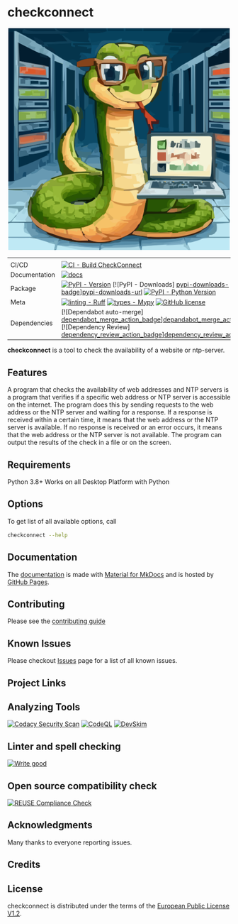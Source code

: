 # checkconnect

<div align="center">
<!-- markdownlint-disable MD034 -->
<img src="https://raw.githubusercontent.com/jmuelbert/checkconnect/main/docs/assets/images/logo.svg" alt="checkconnect logo" width="500" role="img">

|               |                                                                                                                                                                                                                                                                                                       |
|---------------|-------------------------------------------------------------------------------------------------------------------------------------------------------------------------------------------------------------------------------------------------------------------------------------------------------|
|               |                                                                                                                                                                                                                                                                                                       |
| CI/CD         | [![CI - Build CheckConnect][ci-cd-badge]][ci-cd-wf-url]                                                                                                                                                                                                                                               |
| Documentation | [![docs][docs-badge]][docs-wf-url]                                                                                                                                                                                                                                                                    |
| Package       | [![PyPI - Version][pypi-version-badge]][pypi-version-url] \[!\[PyPI - Downloads] [pypi-downloads-badge]][pypi-downloads-url] [![PyPI - Python Version][python-version-badge]][python-version-url]                                                                                                     |
| Meta          | [![linting - Ruff][ruff-badge]][ruff-url] [![types - Mypy][mypy-badge]][mypy-url] [![GitHub license][github_license_badge]][license]                                                                                                                                                                  |
| Dependencies  | \[!\[Dependabot auto-merge] [dependabot\_merge\_action\_badge][dependabot_merge_action_badge]][depandabot\_merge\_action][depandabot_merge_action] \[!\[Dependency Review] [dependency\_review\_action\_badge][dependency_review_action_badge]][dependency\_review\_action][dependency_review_action] |

</div>

<!-- begin-short -->

**checkconnect** is a tool to check the availability of a website or ntp-server.

## Features

A program that checks the availability of web addresses and NTP servers is
a program that verifies if a specific web address or NTP server is
accessible on the internet. The program does this by sending requests to
the web address or the NTP server and waiting for a response. If a response
is received within a certain time, it means that the web address or the NTP
server is available. If no response is received or an error occurs, it
means that the web address or the NTP server is not available. The program
can output the results of the check in a file or on the screen.

## Requirements

Python 3.8+ Works on all Desktop Platform with Python

## Options

To get list of all available options, call

```bash
checkconnect --help
```

## Documentation

The [documentation][documentation-url] is made with [Material for MkDocs][mkdocs-material-url] and is hosted by [GitHub Pages][github-pages-doc-url].

## Contributing

Please see the [contributing guide][contribution_guide]

## Known Issues

Please checkout [Issues](https://github.com/jmuelbert/checkconnect/issues) page for a list of all known
issues.

## Project Links

## Analyzing Tools

[![Codacy Security Scan][codacy_action_badge]][codacy_action]
[![CodeQL][codeql_action_badge]][codeql_action]
[![DevSkim][devskim_action_badge]][devskim_action]

## Linter and spell checking

[![Write good][writegood_action_badge]][writegood_action]

## Open source compatibility check

[![REUSE Compliance Check][reuse_compliance_action_badge]][reuse_compliance_action]

## Acknowledgments

Many thanks to everyone reporting issues.

## Credits

## License

checkconnect is distributed under the terms of the
[European Public License V1.2][license].

<!-- readme-pypi-ignore-after -->

[ci-cd-badge]: https://github.com/jmuelbert/checkconnect/actions/workflows/ci.yml/badge.svg

[ci-cd-wf-url]: https://github.com/jmuelbert/checkconnect/actions/workflows/ci.yml

[docs-badge]: https://github.com/jmuelbert/checkconnect/actions/workflows/mkdocs-pages.yml/badge.svg

[docs-wf-url]: https://github.com/jmuelbert/checkconnect/actions/workflows/mkdocs-pages.yml

[pypi-version-badge]: https://img.shields.io/jmuelbert/v/checkconnect.svg?logo=pypi&label=PyPI&logoColor=gold

[pypi-version-url]: https://pypi.org/project/checkconnect/

[pypi-downloads-badge]: https://img.shields.io/jmuelbert/dm/checkconnect.svg?color=blue&label=Downloads&logo=pypi&logoColor=gold

[pypi-downloads-url]: https://github.com/jmuelbert/checkconnect

[python-version-badge]: https://img.shields.io/pypi/pyversions/hatch.svg?logo=python&label=Python&logoColor=gold

[python-version-url]: https://github.com/jmuelbert/checkconnect

[ruff-badge]: https://img.shields.io/endpoint?url=https://raw.githubusercontent.com/astral-sh/ruff/main/assets/badge/v2.json

[ruff-url]: https://github.com/astral-sh/ruff

[mypy-badge]: https://img.shields.io/badge/types-Mypy-blue.svg

[mypy-url]: https://github.com/python/mypy

[codacy_action]: https://app.codacy.com/gh/jmuelbert/checkconnect/dashboard?utm_source=gh&utm_medium=referral&utm_content=&utm_campaign=Badge_grade

[codacy_action_badge]: https://app.codacy.com/project/badge/Grade/5540e367f8564b249334da47b20a6953

[codeql_action]: https://github.com/jmuelbert/checkconnect/actions/workflows/codeql-analysis.yml

[codeql_action_badge]: https://github.com/jmuelbert/checkconnect/actions/workflows/codeql-analysis.yml/badge.svg

[contribution_guide]: https://github.com/jmuelbert/checkconnect/blob/main/.github/CONTRIBUTING.md

[depandabot_merge_action]: https://github.com/jmuelbert/checkconnect/actions/workflows/dependabot-merge.yml

[dependabot_merge_action_badge]: https://github.com/jmuelbert/checkconnect/actions/workflows/dependabot-merge.yml/badge.svg

[dependency_review_action]: https://github.com/jmuelbert/checkconnect/actions/workflows/dependency-review.yml

[dependency_review_action_badge]: https://github.com/jmuelbert/checkconnect/actions/workflows/dependency-review.yml/badge.svg

[devskim_action]: https://github.com/jmuelbert/checkconnect/actions/workflows/devskim-analysis.yml

[devskim_action_badge]: https://github.com/jmuelbert/checkconnect/actions/workflows/devskim-analysis.yml/badge.svg

[license]: https://joinup.ec.europa.eu/page/eupl-text-11-12

[github_license_badge]: https://img.shields.io/badge/license-EUPL-blue.svg

[reuse_compliance_action]: https://github.com/jmuelbert/checkconnect/actions/workflows/reuse-check.yml

[reuse_compliance_action_badge]: https://github.com/jmuelbert/checkconnect/actions/workflows/reuse-check.yml/badge.svg

[writegood_action]: https://github.com/jmuelbert/checkconnect/actions/workflows/write-good.yml

[writegood_action_badge]: https://github.com/jmuelbert/checkconnect/actions/workflows/write-good.yml/badge.svg

[documentation-url]: https://jmuelbert.github.io/checkconnect/

[mkdocs-material-url]: https://github.com/squidfunk/mkdocs-material

[github-pages-doc-url]: https://docs.github.com/en/pages
